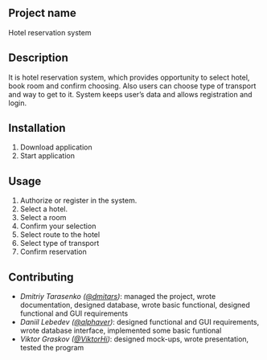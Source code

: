 Project name
----
Hotel reservation system

Description
----
It is hotel reservation system, which provides opportunity to select hotel, book room and confirm choosing. Also users can choose type of transport and way to get to it. System keeps user’s data and allows registration and login.

Installation
----
1. Download application
2. Start application

Usage
----
1. Authorize or register in the system.
2. Select a hotel.
3. Select a room
4. Confirm your selection
5. Select route to the hotel
6. Select type of transport
7. Confirm reservation

Contributing
----
* _Dmitriy Tarasenko ([@dmitars](github.com/dmitars))_: managed the project, wrote documentation, designed database, wrote basic functional, designed functional and GUI requirements
* _Daniil Lebedev ([@alphaver](github.com/alphaver))_: designed functional and GUI requirements, wrote database interface, implemented some basic funtional
* _Viktor Graskov ([@ViktorHi](github.com/ViktoHi))_: designed mock-ups, wrote presentation, tested the program
